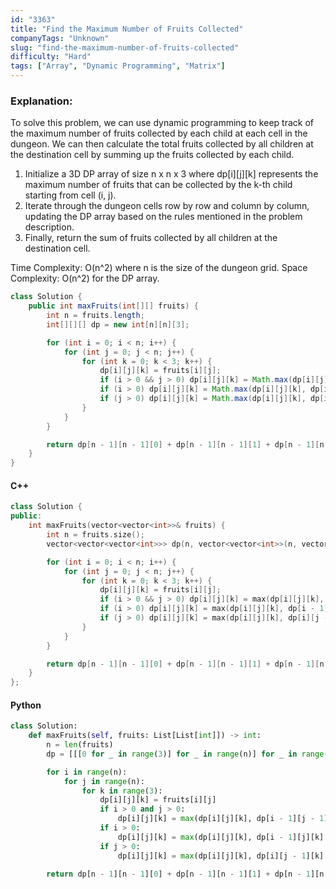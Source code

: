 ```yaml
---
id: "3363"
title: "Find the Maximum Number of Fruits Collected"
companyTags: "Unknown"
slug: "find-the-maximum-number-of-fruits-collected"
difficulty: "Hard"
tags: ["Array", "Dynamic Programming", "Matrix"]
---
```


### Explanation:
To solve this problem, we can use dynamic programming to keep track of the maximum number of fruits collected by each child at each cell in the dungeon. We can then calculate the total fruits collected by all children at the destination cell by summing up the fruits collected by each child.

1. Initialize a 3D DP array of size n x n x 3 where dp[i][j][k] represents the maximum number of fruits that can be collected by the k-th child starting from cell (i, j).
2. Iterate through the dungeon cells row by row and column by column, updating the DP array based on the rules mentioned in the problem description.
3. Finally, return the sum of fruits collected by all children at the destination cell.

Time Complexity: O(n^2) where n is the size of the dungeon grid.
Space Complexity: O(n^2) for the DP array.

```java
class Solution {
    public int maxFruits(int[][] fruits) {
        int n = fruits.length;
        int[][][] dp = new int[n][n][3];

        for (int i = 0; i < n; i++) {
            for (int j = 0; j < n; j++) {
                for (int k = 0; k < 3; k++) {
                    dp[i][j][k] = fruits[i][j];
                    if (i > 0 && j > 0) dp[i][j][k] = Math.max(dp[i][j][k], dp[i - 1][j - 1][k] + fruits[i][j]);
                    if (i > 0) dp[i][j][k] = Math.max(dp[i][j][k], dp[i - 1][j][k] + fruits[i][j]);
                    if (j > 0) dp[i][j][k] = Math.max(dp[i][j][k], dp[i][j - 1][k] + fruits[i][j]);
                }
            }
        }

        return dp[n - 1][n - 1][0] + dp[n - 1][n - 1][1] + dp[n - 1][n - 1][2] - fruits[n - 1][n - 1];
    }
}
```

#### C++
```cpp
class Solution {
public:
    int maxFruits(vector<vector<int>>& fruits) {
        int n = fruits.size();
        vector<vector<vector<int>>> dp(n, vector<vector<int>>(n, vector<int>(3)));

        for (int i = 0; i < n; i++) {
            for (int j = 0; j < n; j++) {
                for (int k = 0; k < 3; k++) {
                    dp[i][j][k] = fruits[i][j];
                    if (i > 0 && j > 0) dp[i][j][k] = max(dp[i][j][k], dp[i - 1][j - 1][k] + fruits[i][j]);
                    if (i > 0) dp[i][j][k] = max(dp[i][j][k], dp[i - 1][j][k] + fruits[i][j]);
                    if (j > 0) dp[i][j][k] = max(dp[i][j][k], dp[i][j - 1][k] + fruits[i][j]);
                }
            }
        }

        return dp[n - 1][n - 1][0] + dp[n - 1][n - 1][1] + dp[n - 1][n - 1][2] - fruits[n - 1][n - 1];
    }
};
```

#### Python
```python
class Solution:
    def maxFruits(self, fruits: List[List[int]]) -> int:
        n = len(fruits)
        dp = [[[0 for _ in range(3)] for _ in range(n)] for _ in range(n)]

        for i in range(n):
            for j in range(n):
                for k in range(3):
                    dp[i][j][k] = fruits[i][j]
                    if i > 0 and j > 0:
                        dp[i][j][k] = max(dp[i][j][k], dp[i - 1][j - 1][k] + fruits[i][j])
                    if i > 0:
                        dp[i][j][k] = max(dp[i][j][k], dp[i - 1][j][k] + fruits[i][j])
                    if j > 0:
                        dp[i][j][k] = max(dp[i][j][k], dp[i][j - 1][k] + fruits[i][j])

        return dp[n - 1][n - 1][0] + dp[n - 1][n - 1][1] + dp[n - 1][n - 1][2] - fruits[n - 1][n - 1]
```